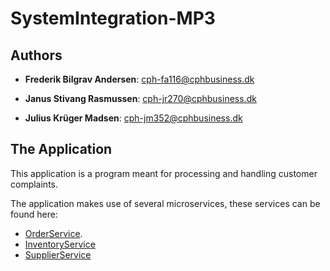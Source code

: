 # SystemIntegration-MP3

## Authors
 
- **Frederik Bilgrav Andersen**: cph-fa116@cphbusiness.dk

- **Janus Stivang Rasmussen**: cph-jr270@cphbusiness.dk

- **Julius Krüger Madsen**: cph-jm352@cphbusiness.dk

## The Application
This application is a program meant for processing and handling customer complaints.

The application makes use of several microservices, these services can be found here:

- [OrderService](https://github.com/Dare-Share-Care/MP3-OrderService).
- [InventoryService](https://github.com/Dare-Share-Care/MP3-InventoryService)
- [SupplierService](https://github.com/Dare-Share-Care/MP3-SupplierService)

